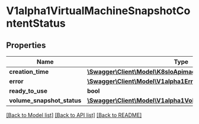 # V1alpha1VirtualMachineSnapshotContentStatus

## Properties
Name | Type | Description | Notes
------------ | ------------- | ------------- | -------------
**creation_time** | [**\Swagger\Client\Model\K8sIoApimachineryPkgApisMetaV1Time**](K8sIoApimachineryPkgApisMetaV1Time.md) |  | [optional] 
**error** | [**\Swagger\Client\Model\V1alpha1Error**](V1alpha1Error.md) |  | [optional] 
**ready_to_use** | **bool** |  | [optional] 
**volume_snapshot_status** | [**\Swagger\Client\Model\V1alpha1VolumeSnapshotStatus[]**](V1alpha1VolumeSnapshotStatus.md) |  | [optional] 

[[Back to Model list]](../README.md#documentation-for-models) [[Back to API list]](../README.md#documentation-for-api-endpoints) [[Back to README]](../README.md)


